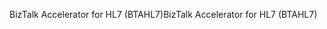 <span data-ttu-id="96c17-101">BizTalk Accelerator for HL7 (BTAHL7)</span><span class="sxs-lookup"><span data-stu-id="96c17-101">BizTalk Accelerator for HL7 (BTAHL7)</span></span>